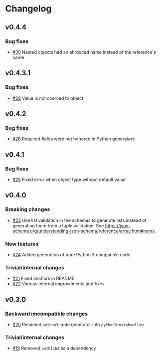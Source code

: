 # Changelog

## v0.4.4

### Bug fixes

- [#30](https://github.com/expobrain/json-schema-codegen/pull/30) Nested objects had an ahrdoced name instead of the reference's name

## v0.4.3.1

### Bug fixes

- [#28](https://github.com/expobrain/json-schema-codegen/pull/28) Value is not coerced to object

## v0.4.2

### Bug fixes

- [#26](https://github.com/expobrain/json-schema-codegen/pull/26) Required fields were not honored in Python generators

## v0.4.1

### Bug fixes

- [#25](https://github.com/expobrain/json-schema-codegen/pull/25) Fixed error when object type without default value

## v0.4.0

### Breaking changes

- [#23](https://github.com/expobrain/json-schema-codegen/pull/23) Use list validation in the schemas to generate lists instead of generating them from a tuple validation. See https://json-schema.org/understanding-json-schema/reference/array.html#items.

### New features

- [#24](https://github.com/expobrain/json-schema-codegen/pull/24) Added generation of pure Python 3 compatible code

### Trivial/internal changes

- [#21](https://github.com/expobrain/json-schema-codegen/pull/21) Fixed anchors in README
- [#22](https://github.com/expobrain/json-schema-codegen/pull/22) Various internal improvements and fixes

## v0.3.0

### Backward imcompatible changes

- [#20](https://github.com/expobrain/json-schema-codegen/pull/20) Renamed `python3` code generator into `python3+marshmallow`

### Trivial/internal changes

- [#19](https://github.com/expobrain/json-schema-codegen/pull/19) Removed `pathlib2` as a dependency
